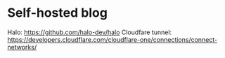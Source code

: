 # Self-hosted blog

Halo: https://github.com/halo-dev/halo 
Cloudfare tunnel: https://developers.cloudflare.com/cloudflare-one/connections/connect-networks/
